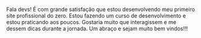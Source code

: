 Fala devs! 
É com grande satisfação que estou desenvolvendo meu primeiro site profissional do zero. Estou fazendo um curso de desenvolvimento e estou praticando aos poucos. Gostaria muito que interagissem e me dessem dicas durante a jornada. Um abraço e sejam muito bem vindos!!!
